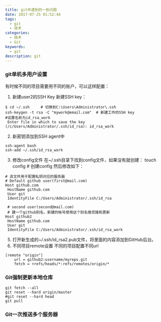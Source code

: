 ```yaml
---
title: git中遇到的一些问题
date: 2017-07-25 01:52:44
tags:
  - git
  - 技术
categories:
  - 技术
  - Git
keywords:
  - git
description: git
---
```


### git单机多用户设置
有时候不同的项目需要用不同的账户，可以这样配置：
1. 新建user2的SSH Key
 新建SSH key：
```
$ cd ~/.ssh     # 切换到C:\Users\Administrator\.ssh
ssh-keygen -t rsa -C "mywork@email.com"  # 新建工作的SSH key
#设置名称为id_rsa_work
 Enter file in which to save the key (/c/Users/Administrator/.ssh/id_rsa): id_rsa_work
```
2. 新密钥添加到SSH agent中
```
ssh-agent bash
ssh-add ~/.ssh/id_rsa_work
```
3. 修改config文件
   在~/.ssh目录下找到config文件，如果没有就创建：
   touch config        # 创建config
   然后修改如下：
```
# 该文件用于配置私钥对应的服务器
# Default github user(first@mail.com)
Host github.com
 HostName github.com
 User git
 IdentityFile C:/Users/Administrator/.ssh/id_rsa

 # second user(second@mail.com)
 # 建一个github别名，新建的帐号使用这个别名做克隆和更新
Host github2
 HostName github.com
 User git
 IdentityFile C:/Users/Administrator/.ssh/id_rsa_work
```
5. 打开新生成的~/.ssh/id_rsa2.pub文件，将里面的内容添加到GitHub后台。
5. 不同项目remote设置
    不同的项目配置不同url
```
[remote "origin"]
	url = github2:username/myreps.git
	fetch = +refs/heads/*:refs/remotes/origin/*
```
### Git强制更新本地仓库
```
git fetch --all  
git reset --hard origin/master 
#git reset --hard head 
git pull
```
### Git一次推送多个服务器